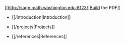 [[http://sage.math.washington.edu:8123/|Build the PDF]]

 * [[/introduction|Introduction]]

 * [[/projects|Projects]]

 * [[/references|References]]
